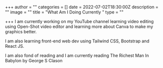 +++
author = ""
categories = []
date = 2022-07-02T18:30:00Z
description = ""
image = ""
title = "What  Am I Doing Currently "
type = ""

+++
 I am currently working on my YouTube channel learning video editing using Open-Shot video editor and learning more about Canva to make my graphics better.

I am also learning front-end web dev using Tailwind CSS, Bootstrap and React JS.

I am also fond of reading and I am currently reading The Richest Man In Babylon by George S Clason